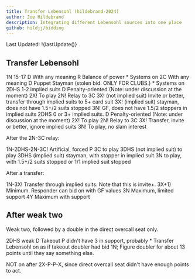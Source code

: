 ```yaml
---
title: Transfer Lebensohl (hildebrand-2024)
author: Joe Hildebrand
description: Integrating different Lebensohl sources into one place
github: hildjj/bidding
---
```


Last Updated: !{lastUpdate()}

## Transfer Lebensohl

1N 15-17
  D With any meaning
    R Balance of power
    * Systems on
  2C With any meaning
    D Puppet Stayman (stolen bid. ONLY FOR CLUBS.)
    * Systems on
  2DHS 1-2 implied suits
    D Penalty-oriented (Note: under discussion at the moment)
    2X! To play
    2N! Relay to 3C
    3X! (not implied suit) Invite or better, transfer through implied suits to 5+ card suit
    3X! (implied suit) stayman, does not have 1.5+/2 suits stopped
    3N! GF, does not have 1.5/2 stoppers in implied suits
  2DHS 0 or 3+ implied suits.
    D Penalty-oriented (Note: under discussion at the moment)
    2X! To play
    2N! Relay to 3C
    3X! Transfer, invite or better, ignore implied suits
    3N! To play, no slam interest

After the 2N-3C relay:

1N-2DHS-2N-3C! Artificial, forced
  P 3C to play
  3DHS (not implied suit) to play
  3DHS (implied suit) stayman, with stopper in implied suit
  3N to play, with 1.5+/2 suits stopped or 1/1 implied suit stopped

After a transfer:

1N-3X! Transfer through implied suits.  Note that this is invite+.
  3X+1) Minimum.  Responder can bid on with GF values
  3N Maximum, limited support
  4Y Maximum with support

## After weak two

Weak two, followed by a double in the direct overcall seat only.

2DHS weak
  D Takeout
    P didn't have 3 in support, probably
      * Transfer Lebensohl on as if takeout doubler had bid 1N; Figure doubler for about 13 points until they say something else.

NOT on after 2X-P-P-X, since direct overcall seat didn't have enough points to act.
